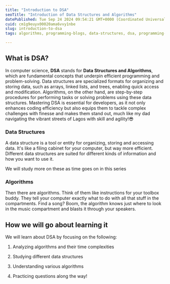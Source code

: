 ```yaml
---
title: "Introduction to DSA"
seoTitle: "Introduction of Data Structures and Algorithms"
datePublished: Tue Sep 24 2024 09:54:21 GMT+0000 (Coordinated Universal Time)
cuid: cm1g9euyx00020ama6vvy1nbe
slug: introduction-to-dsa
tags: algorithms, programming-blogs, data-structures, dsa, programming-tips, data-structure-and-algorithms

---
```


## What is DSA?

In computer science, **DSA** stands for **Data Structures and Algorithms**, which are fundamental concepts that underpin efficient programming and problem-solving. Data structures are specialized formats for organizing and storing data, such as arrays, linked lists, and trees, enabling quick access and modification. Algorithms, on the other hand, are step-by-step procedures for performing tasks or solving problems using these data structures. Mastering DSA is essential for developers, as it not only enhances coding efficiency but also equips them to tackle complex challenges with finesse and makes them stand out, much like my dad navigating the vibrant streets of Lagos with skill and agility!😎

### Data Structures

A data structure is a tool or entity for organizing, storing and accessing data. It's like a filing cabinet for your computer, but way more efficient. Different data structures are suited for different kinds of information and how you want to use it.

We will study more on these as time goes on in this series

### Algorithms

Then there are algorithms. Think of them like instructions for your toolbox buddy. They tell your computer exactly what to do with all that stuff in the compartments. Find a song? Boom, the algorithm knows just where to look in the music compartment and blasts it through your speakers.

## How we will go about learning it

We will learn about DSA by focusing on the following:

1. Analyzing algorithms and their time complexities
    
2. Studying different data structures
    
3. Understanding various algorithms
    
4. Practicing questions along the way!